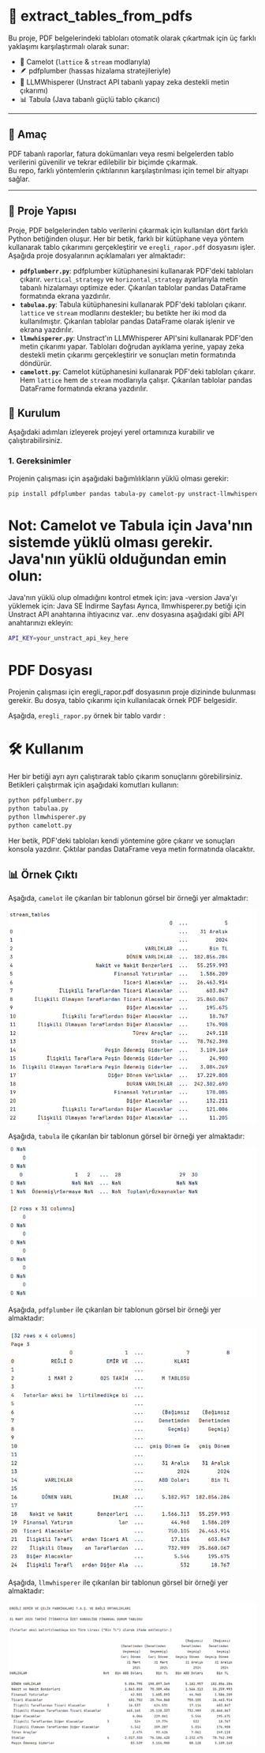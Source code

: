 # 🧾 extract_tables_from_pdfs

Bu proje, PDF belgelerindeki tabloları otomatik olarak çıkartmak için üç farklı yaklaşımı karşılaştırmalı olarak sunar:

- 🧱 Camelot (`lattice` & `stream` modlarıyla)
- 🪶 pdfplumber (hassas hizalama stratejileriyle)
- 🤖 LLMWhisperer (Unstract API tabanlı yapay zeka destekli metin çıkarımı)
- 📊 Tabula (Java tabanlı güçlü tablo çıkarıcı)

---

## 🎯 Amaç

PDF tabanlı raporlar, fatura dokümanları veya resmi belgelerden tablo verilerini güvenilir ve tekrar edilebilir bir biçimde çıkarmak.  
Bu repo, farklı yöntemlerin çıktılarının karşılaştırılması için temel bir altyapı sağlar.

---

## 📁 Proje Yapısı

Proje, PDF belgelerinden tablo verilerini çıkarmak için kullanılan dört farklı Python betiğinden oluşur. Her bir betik, farklı bir kütüphane veya yöntem kullanarak tablo çıkarımını gerçekleştirir ve `eregli_rapor.pdf` dosyasını işler. Aşağıda proje dosyalarının açıklamaları yer almaktadır:

- **`pdfplumberr.py`**: pdfplumber kütüphanesini kullanarak PDF'deki tabloları çıkarır. `vertical_strategy` ve `horizontal_strategy` ayarlarıyla metin tabanlı hizalamayı optimize eder. Çıkarılan tablolar pandas DataFrame formatında ekrana yazdırılır.
- **`tabulaa.py`**: Tabula kütüphanesini kullanarak PDF'deki tabloları çıkarır. `lattice` ve `stream` modlarını destekler; bu betikte her iki mod da kullanılmıştır. Çıkarılan tablolar pandas DataFrame olarak işlenir ve ekrana yazdırılır.
- **`llmwhisperer.py`**: Unstract'ın LLMWhisperer API'sini kullanarak PDF'den metin çıkarımı yapar. Tabloları doğrudan ayıklama yerine, yapay zeka destekli metin çıkarımı gerçekleştirir ve sonuçları metin formatında döndürür.
- **`camelott.py`**: Camelot kütüphanesini kullanarak PDF'deki tabloları çıkarır. Hem `lattice` hem de `stream` modlarıyla çalışır. Çıkarılan tablolar pandas DataFrame formatında ekrana yazdırılır.

## 🚀 Kurulum

Aşağıdaki adımları izleyerek projeyi yerel ortamınıza kurabilir ve çalıştırabilirsiniz.

### 1. Gereksinimler
Projenin çalışması için aşağıdaki bağımlılıkların yüklü olması gerekir:

```bash
pip install pdfplumber pandas tabula-py camelot-py unstract-llmwhisperer python-dotenv
```

# Not: Camelot ve Tabula için Java'nın sistemde yüklü olması gerekir. Java'nın yüklü olduğundan emin olun:
Java'nın yüklü olup olmadığını kontrol etmek için: java -version
Java'yı yüklemek için: Java SE İndirme Sayfası
Ayrıca, llmwhisperer.py betiği için Unstract API anahtarına ihtiyacınız var. .env dosyasına aşağıdaki gibi API anahtarınızı ekleyin:

```bash
API_KEY=your_unstract_api_key_here
```

# PDF Dosyası
Projenin çalışması için eregli_rapor.pdf dosyasının proje dizininde bulunması gerekir. Bu dosya, tablo çıkarımı için kullanılacak örnek PDF belgesidir.

Aşağıda, `eregli_rapor.py` örnek bir tablo vardır :




# 🛠 Kullanım
Her bir betiği ayrı ayrı çalıştırarak tablo çıkarım sonuçlarını görebilirsiniz. Betikleri çalıştırmak için aşağıdaki komutları kullanın:

```bash
python pdfplumberr.py
python tabulaa.py
python llmwhisperer.py
python camelott.py
```
Her betik, PDF'deki tabloları kendi yöntemine göre çıkarır ve sonuçları konsola yazdırır. Çıktılar pandas DataFrame veya metin formatında olacaktır.

## 📊 Örnek Çıktı
Aşağıda, `camelot` ile çıkarılan bir tablonun görsel bir örneği yer almaktadır:

![camelot Çıktı Örneği](camelot_output.png)

Aşağıda, `tabula` ile çıkarılan bir tablonun görsel bir örneği yer almaktadır:

![tabula Çıktı Örneği](tabula_output.png)

Aşağıda, `pdfplumber` ile çıkarılan bir tablonun görsel bir örneği yer almaktadır:

![pdfplumber Çıktı Örneği](pdfplumber_output.png)

Aşağıda, `llmwhisperer` ile çıkarılan bir tablonun görsel bir örneği yer almaktadır:

![llmwhisperer Çıktı Örneği](llmwhisperer_output.png)



